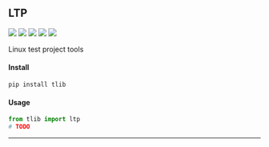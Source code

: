 ## **LTP**
[![](https://img.shields.io/badge/Project-ltp-yellow.svg)]()
[![](https://img.shields.io/badge/Python-2.7-green.svg)]()
[![](https://img.shields.io/badge/Python-3.6-green.svg)]()
[![](https://img.shields.io/badge/Email-tao.xu2008@outlook.com-red.svg)]()
[![](https://img.shields.io/badge/Blog-https://txu2008.github.io-red.svg)][1]

Linux test project tools

#### Install
    pip install tlib

#### Usage
```python
from tlib import ltp
# TODO
```


***
[1]: https://txu2008.github.io